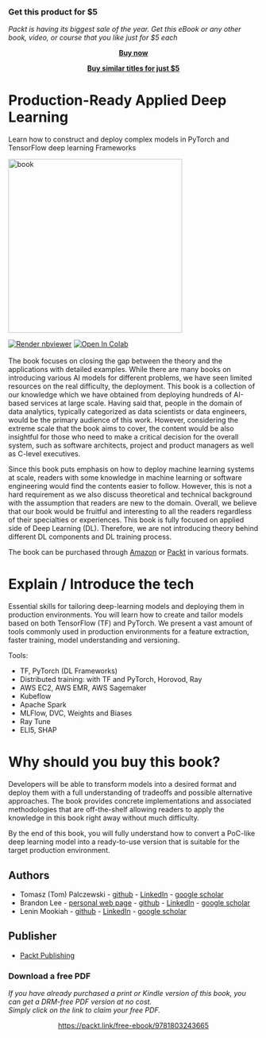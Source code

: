 
### Get this product for $5

<i>Packt is having its biggest sale of the year. Get this eBook or any other book, video, or course that you like just for $5 each</i>


<b><p align='center'>[Buy now](https://packt.link/9781803243665)</p></b>


<b><p align='center'>[Buy similar titles for just $5](https://subscription.packtpub.com/search)</p></b>


# Production-Ready Applied Deep Learning
Learn how to construct and deploy complex models in PyTorch and TensorFlow deep learning Frameworks

<img src="https://images-na.ssl-images-amazon.com/images/I/61mz-jkb2jL.jpg" title="book" width="350"/>

<br/>

<a href="https://nbviewer.jupyter.org/github/PacktPublishing/Production-Ready-Applied-Deep-Learning/blob/main/index.ipynb"><img src="https://raw.githubusercontent.com/jupyter/design/master/logos/Badges/nbviewer_badge.svg" alt="Render nbviewer" /></a> <a href="https://colab.research.google.com/github/PacktPublishing/Production-Ready-Applied-Deep-Learning/blob/main/index.ipynb" target="_parent"><img src="https://colab.research.google.com/assets/colab-badge.svg" alt="Open In Colab"/></a>
<br/><br/>
The book focuses on closing the gap between the theory and the applications with detailed examples. While there are many books on introducing various AI models for different problems, we have seen limited resources on the real difficulty, the deployment. This book is a collection of our knowledge which we have obtained from deploying hundreds of AI-based services at large scale. Having said that, people in the domain of data analytics, typically categorized as data scientists or data engineers, would be the primary audience of this work. However, considering the extreme scale that the book aims to cover, the content would be also insightful for those who need to make a critical decision for the overall system, such as software architects, project and product managers as well as C-level executives.


Since this book puts emphasis on how to deploy machine learning systems at scale, readers with some knowledge in machine learning or software engineering would find the contents easier to follow. However, this is not a hard requirement as we also discuss theoretical and technical background with the assumption that readers are new to the domain. Overall, we believe that our book would be fruitful and interesting to all the readers regardless of their specialties or experiences. This book is fully focused on applied side of Deep Learning (DL). Therefore, we are not introducing theory behind different DL components and DL training process.

The book can be purchased through [Amazon](https://www.amazon.com/Production-Ready-Applied-Deep-Learning-TensorFlow/dp/180324366X) or [Packt](https://www.packtpub.com/product/production-ready-applied-deep-learning/9781803243665) in various formats.

# Explain / Introduce the tech

Essential skills for tailoring deep-learning models and deploying them in production environments. You will learn how to create and tailor models based on both TensorFlow (TF) and PyTorch. We present a vast amount of tools commonly used in production environments for a feature extraction, faster training, model understanding and versioning.

Tools:
* TF, PyTorch (DL Frameworks)
* Distributed training: with TF and PyTorch, Horovod, Ray
* AWS EC2, AWS EMR, AWS Sagemaker
* Kubeflow
* Apache Spark
* MLFlow, DVC, Weights and Biases
* Ray Tune
* ELI5, SHAP


# Why should you buy this book?

Developers will be able to transform models into a desired format and deploy them with a full understanding of tradeoffs and possible alternative approaches. The book provides concrete implementations and associated methodologies that are off-the-shelf allowing readers to apply the knowledge in this book right away without much difficulty.

By the end of this book, you will fully understand how to convert  a PoC-like deep learning model into a ready-to-use version that is suitable for the target production environment.

## Authors
* Tomasz (Tom) Palczewski - [github](https://github.com/tpalczew) - [LinkedIn](https://www.linkedin.com/in/tomaszpalczewski/) - [google scholar](https://scholar.google.com/citations?user=v5PUqKkAAAAJ&hl=en)
* Brandon Lee - [personal web page](https://ljj7975.github.io/) - [github](https://github.com/ljj7975) - [LinkedIn](https://www.linkedin.com/in/ljj7975/) - [google scholar](https://scholar.google.ca/citations?user=iMOQIAYAAAAJ&hl=en)
* Lenin Mookiah - [github](https://github.com/leninworld) - [LinkedIn](https://www.linkedin.com/in/lenin~/) - [google scholar](https://scholar.google.com/citations?user=6JeebN0AAAAJ&hl=en)

## Publisher

* [Packt Publishing](https://www.packtpub.com/about)
### Download a free PDF

 <i>If you have already purchased a print or Kindle version of this book, you can get a DRM-free PDF version at no cost.<br>Simply click on the link to claim your free PDF.</i>
<p align="center"> <a href="https://packt.link/free-ebook/9781803243665">https://packt.link/free-ebook/9781803243665 </a> </p>